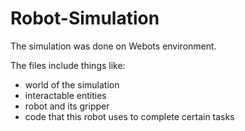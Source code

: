 # Robot-Simulation

The simulation was done on Webots environment.

The files include things like:
 - world of the simulation
 - interactable entities
 - robot and its gripper
 - code that this robot uses to complete certain tasks
